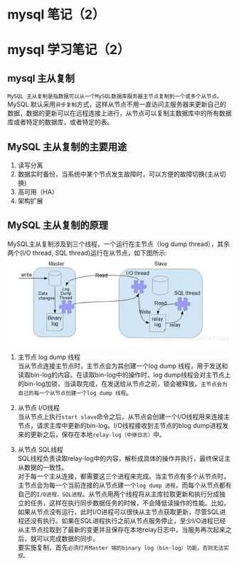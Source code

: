 # mysql 笔记（2）


# mysql 学习笔记（2）

## mysql 主从复制
`MySQL 主从复制是指数据可以从一个MySQL数据库服务器主节点复制到一个或多个从节点。`MySQL 默认采用`异步复制`方式，这样从节点不用一直访问主服务器来更新自己的数据，数据的更新可以在远程连接上进行，从节点可以复制主数据库中的所有数据库或者特定的数据库，或者特定的表。  

## MySQL 主从复制的主要用途
1. 读写分离
2. 数据实时备份，当系统中某个节点发生故障时，可以方便的故障切换(主从切换)
3. 高可用（HA）
4. 架构扩展

## MySQL 主从复制的原理
MySQL主从复制涉及到三个线程，一个运行在主节点（log dump thread），其余两个(I/O thread, SQL thread)运行在从节点，如下图所示:  
![mysql0201](/images/mysql0201.png)  
1. 主节点 log dump 线程  
当从节点连接主节点时，主节点会为其创建一个log dump 线程，用于发送和读取bin-log的内容。在读取bin-log中的操作时，log dump线程会对主节点上的bin-log加锁，当读取完成，在发送给从节点之前，锁会被释放。`主节点会为自己的每一个从节点创建一个log dump 线程`。
2. 从节点 I/O线程  
当从节点上执行`start slave`命令之后，从节点会创建一个I/O线程用来连接主节点，请求主库中更新的bin-log。I/O线程接收到主节点的blog dump进程发来的更新之后，保存在本地`relay-log（中继日志）`中。

3. 从节点 SQL线程  
SQL线程负责读取relay-log中的内容，解析成具体的操作并执行，最终保证主从数据的一致性。  
对于每一个主从连接，都需要这三个进程来完成。当主节点有多个从节点时，主节点会为每一个当前连接的从节点建一个`log dump 进程`，而每个从节点都有自己的`I/O进程，SQL进程`。从节点用两个线程将从主库拉取更新和执行分成独立的任务，这样在执行同步数据任务的时候，不会降低读操作的性能。比如，如果从节点没有运行，此时I/O进程可以很快从主节点获取更新，尽管SQL进程还没有执行。如果在SQL进程执行之前从节点服务停止，至少I/O进程已经从主节点拉取到了最新的变更并且保存在本地relay日志中，当服务再次起来之后，就可以完成数据的同步。  
要实施复制，首先`必须打开Master 端的binary log（bin-log）功能，否则无法实现。`  



